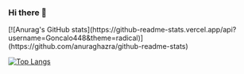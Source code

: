 ### Hi there 👋

<div>
[![Anurag's GitHub stats](https://github-readme-stats.vercel.app/api?username=Goncalo448&theme=radical)](https://github.com/anuraghazra/github-readme-stats)

[![Top Langs](https://github-readme-stats.vercel.app/api/top-langs/?username=Goncalo448&layout=compact&theme=radical)](https://github.com/anuraghazra/github-readme-stats)
 </div>
